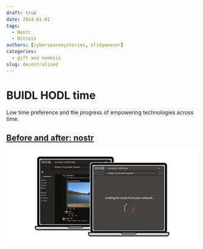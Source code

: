 ```yaml
---
draft: true 
date: 2024-01-01 
tags:
  - Nostr
  - Bitcoin
authors: [cyberspacemysteries, elidyweaver]
categories:
  - gift and nemesis
slug: decentralized
---
```


# BUIDL HODL time

Low time preference and the progress of empowering technologies across time.

<!-- excerpt ends before this -->

## [Before and after: nostr](before-and-after/nostr-in-time/index.md 'nostr in time')

[![Nostr in time: before and after](../assets/images/nostr-in-time/nostr-in-time-before-and-after.png)](before-and-after/nostr-in-time/index.md 'nostr in time')
